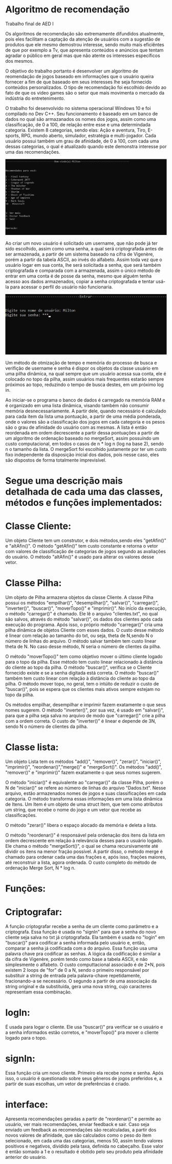 # Algoritmo de recomendação
Trabalho final de AED I

   Os algoritmos de recomendação são extremamente difundidos atualmente, pois eles facilitam a captação da atenção de
usuários com a sugestão de produtos que ele mesmo demostrou interesse, sendo muito mais eficiêntes de que por exemplo
a Tv, que apresenta conteúdos e anúncios que tentam agradar o público em geral mas que não atente os interesses específicos 
dos mesmos. 

   O objetivo do trabalho portanto é desenvolver um algoritmo de reomendação de jogos baseado em informações que o 
usuário queira fornecer a fim de que baseado em seus interesses lhe seja fornecido conteúdos personalizados. O tipo de 
recomendação foi escolhido devido ao fato de que os video games são o setor que mais movimenta o mercado da indústria
do entretenimento.

   O trabalho foi desenvolvido no sistema operacional Windows 10 e foi compilado no Dev C++. Seu funcionamento é baseado
em um banco de dados no qual são armazanados os nomes dos jogos, assim como uma classificação, de 0 a 100, de relação entre 
esse e uma determindada categoria. Existem 8 categorias, sendo elas:  Ação e aventura, Tiro, E-sports, RPG, mundo aberto, 
simulador, estratégia e multi-jogador. Cada usuário possui também um grau de afinidade, de 0 a 100, com cada uma dessas
categorias, o qual é atualizado quando este demonstra interesse por uma das recomendações.

![Menu](https://github.com/JoaoVictorFBarros/Algoritmo_de_recomendacao/blob/Imagens/Menu.png)

   Ao criar um novo usuário é solicitado um username, que não pode já ter sido escolhido, assim como uma senha, a qual será
criptografada antes de ser armazenada, a partir de um sistema baseado na cifra de Vigenère, porém a partir da tabela ASCII, ao 
invés do alfabeto. Assim toda vez que o usuário logar em sua conta, lhe será solicitada a senha, que será também criptografada e 
comparada com a armazenada, assim o único método de entrar em uma conta é de posse da senha, mesmo que alguém tenha acesso aos dados
armazenados, copiar a senha criptografada e tentar usá-la para acessar o perfil do usuário não funcionaria.

![LogIn](https://github.com/JoaoVictorFBarros/Algoritmo_de_recomendacao/blob/Imagens/logIn.png)

   Um método de otmização de tempo e memória do processo de busca e verifição de username e senha é dispor os objetos da 
classe usuário em uma pilha dinâmica, na qual sempre que um usuário acessa sua conta, ele é colocado no topo da pilha, assim 
usuários mais frequentes estarão sempre próximos ao topo, reduzindo o tempo de busca destes, em um próximo log in.

   Ao iniciar-se o programa o banco de dados é carregado na memória RAM e é organizado em uma lista dinâmica, visando também
não consumir memória desnecessariamente. A partir dele, quando necessário é calculado para cada item da lista uma pontuação, a 
partir de uma média ponderada, onde o valores são a classificação dos jogos em cada categoria e os pesos são o grau de afinidade
do usuário com as mesmas. A lista é então reordenada em ordem decrescente a partir dessa pontuações a partir de um algoritmo de 
ordenação baseado no mergeSort, assim possuíndo um custo computacional, em todos o casos de n * log n (log na base 2), sendo n o 
tamanho da lista. O mergeSort foi escolhido justamente por ter um custo fixo independente da disposição inicial dos dados, pois 
nesse caso, eles são dispostos de forma totalmente imprevisível.

# Segue uma descrição mais detalhada de cada uma das classes, métodos e funções implementados: 

# Classe Cliente:

   Um objeto Cliente tem um construtor, e dois métodos,sendo eles "getAfin()" e "altAfin()". O método "getAfin()" tem custo constante
 e retorna o vetor com valores de classificação de categorias de jogos segundo as avaliações do usuário. O método "altAfin()" é usado
 para alterar os valores desse vetor.
	
# Classe Pilha:

   Um objeto de Pilha armazena objetos da classe Cliente. A classe Pilha possui os métodos "empilhar()", "desempilhar()", "salvar()", 
"carregar()", "inverter()", "buscar()", "moverTopo()" e "imprimir()". No início  da execução, o método "carregar()" é chamado. Ele lê o
arquivo "clientes.txt", no qual são salvos, através do método "salvar()", os dados dos clientes após cada execução do programa. Após isso,
o próprio método "carregar()" cria uma pilha dinâmica  de objetos Cliente com esses dados. O custo desse método é linear com relação ao tamanho
do txt, ou seja, theta de N,sendo N o número de linhas do arquivo. O método salvar também tem custo linear theta de N. No caso desse método, N 
seria o número de clientes da pilha.

   O método "moverTopo()" tem como objetivo mover o último cliente logado para o topo da pilha. Esse método tem custo linear relacionado à distância
do cliente ao topo da pilha. O método "buscar()", verifica se o Cliente fornecido existe e se a senha digitada está correta. O método "buscar()" 
também tem custo linear com relação à distância do cliente ao topo da pilha. O método mover topo, no geral, tem o intúito de reduzir o custo de 
"buscar()", pois se espera que os clientes mais ativos sempre estejam no topo da pilha.

   Os métodos empilhar, desempilhar e imprimir fazem exatamente o que seus nomes sugerem. O método "inverter()", por sua vez, é usado em "salvar()", para
que a pilha seja salva no arquivo de modo que "carregar()" crie a pilha com a ordem correta. O custo de "inverter()" é linear e depende de 3N, sendo N o 
número de clientes da pilha.
	
# Classe lista:

   Um objeto Lista tem os métodos "add()", "remover()", "zerar()", "iniciar()", "imprimir()", "reordenar()","merge()" e "mergeSort()".
Os métodos "add()", "remover()" e "imprimir()" fazem exatamente o que seus nomes sugerem. 

   O método "iniciar()" é equivalente ao "carregar()" da classe Pilha, porém o N de "iniciar()" se refere ao número de linhas do arquivo 
"Dados.txt". Nesse arquivo, estão armazenados nomes de jogos e suas classificações em cada categoria. O método
transforma essas informações em uma lista dinâmica de Itens. Um Item é um objeto de uma struct Item, que tem como
atributos um string, que recebe o nome do jogo e um vetor que recebe as classificações.

   O método "zerar()" libera o espaço alocado da memória e deleta a lista.

   O método "reordenar()" é responsável pela ordenação dos itens da lista em ordem decrescente em relação à relevância desses para o usuário
logado. Ele chama o método "mergeSort()", o qual se chama recursivamente até dividir os itens na menor fração possível. A partir disso, o método
merge é chamado para ordenar cada uma das frações e, após isso, frações maiores, até reconstruir a lista, agora ordenada. O custo completo do método
de ordenação Merge Sort, N * log n.
	
# Funções:

# Criptografar:
   A função criptografar recebe a senha de um cliente como parâmetro e a criptografa. Essa função é usada no "signIn" para que a senha do novo cliente
seja salva no txt já criptografada. Ela também é usada no "login" em "buscar()" para codificar a senha informada pelo usuário e, então, comparar a 
senha já codificada com a do arquivo.
   Essa função usa uma palavra chave pra codificar as senhas. A lógica da codificação é similar a da cifra de Vigenère, porém tendo como base a 
tabela ASCII, e não simplesmente o alfabeto. O custo computtacional associado é de 2*N, pois existem 2 loops de "for" de 0 a N, sendo o primeiro 
responsável por substituir a string de entrada pela palavra-chave repetidamente, fracionando-a se necessário. O segundo a partir de uma 
associação da string original e da substituída, gera uma nova string, cujo caracteres representam essa combinação.

# logIn:
   É usada para logar o cliente. Ele usa "buscar()" pra verificar se o usuário e a senha informados estão corretos, e "moverTopo()" pra mover o cliente
  logado para o topo.

# signIn:
   Essa função cria um novo cliente. Primeiro ela recebe nome e senha. Após isso, o usuário é questionado sobre seus gêneros de jogos preferidos e, a 
partir de suas escolhas, um vetor de preferências é criado.
	
# interface:
   Apresenta recomendações geradas a partir de "reordenar()" e permite ao usuário, ver mais recomendações, enviar feedback e sair. Caso seja enviado um 
feedback as recomendações são recalculadas, a partir dos novos valores de afinidade, que são calculados como o peso do item selecionado, em cada uma das
categorias, menos 50, assim tendo valores positivos e negativos, dividido pela taxa, definida no cabeçalho. Esse valor é então somado a 1 e o resultado é 
obitido pelo seu produto pela afinidade anterior do usuário.

